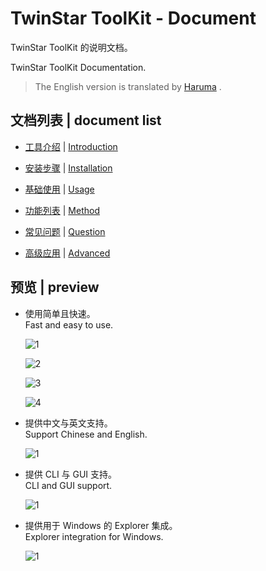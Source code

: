 # TwinStar ToolKit - Document

TwinStar ToolKit 的说明文档。

TwinStar ToolKit Documentation.

> The English version is translated by [Haruma](https://github.com/Haruma-VN) .

## 文档列表 | document list

- [工具介绍](./chinese/introduction.md) | [Introduction](./english/introduction.md)

- [安装步骤](./chinese/installation.md) | [Installation](./english/installation.md)

- [基础使用](./chinese/usage.md) | [Usage](./english/usage.md)

* [功能列表](./chinese/method.md) | [Method](./english/method.md)

* [常见问题](./chinese/question.md) | [Question](./english/question.md)

- [高级应用](./chinese/advanced.md) | [Advanced](./english/advanced.md)

## 预览 | preview

* 使用简单且快速。\
  Fast and easy to use.
	
	![1](./image/preview/func-1.png)
	
	![2](./image/preview/func-2.png)
	
	![3](./image/preview/func-3.png)
	
	![4](./image/preview/func-4.png)

* 提供中文与英文支持。\
  Support Chinese and English.
	
	![1](./image/preview/lang-1.png)

* 提供 CLI 与 GUI 支持。\
  CLI and GUI support.
	
	![1](./image/preview/gui-1.png)

* 提供用于 Windows 的 Explorer 集成。\
  Explorer integration for Windows.
	
	![1](./image/preview/wee-1.png)
